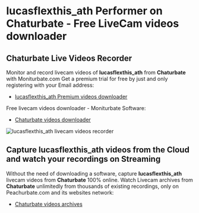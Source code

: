 # lucasflexthis_ath Performer on Chaturbate - Free LiveCam videos downloader

## Chaturbate Live Videos Recorder

Monitor and record livecam videos of **lucasflexthis_ath** from **Chaturbate** with Moniturbate.com
Get a premium trial for free by just and only registering with your Email address:
* [lucasflexthis_ath Premium videos downloader](https://moniturbate.com/request-demo-licence-key.html)

Free livecam videos downloader - Moniturbate Software:
* [Chaturbate videos downloader](https://moniturbate.com/moniturbate-download-software.html)

![lucasflexthis_ath livecam videos recorder](https://peachurnet.com/templates/moniturbate-software.png)


## Capture lucasflexthis_ath videos from the Cloud and watch your recordings on Streaming

Without the need of downloading a software, capture **lucasflexthis_ath** livecam videos from **Chaturbate** 100% online.
Watch Livecam archives from **Chaturbate** unlimitedly from thousands of existing recordings, only on Peachurbate.com and its websites network:
* [Chaturbate videos archives](https://peachurnet.com/)